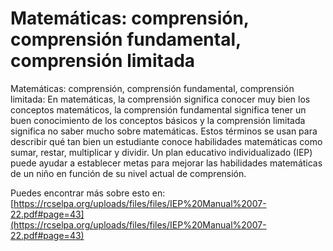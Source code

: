 # Matemáticas: comprensión, comprensión fundamental, comprensión limitada
Matemáticas: comprensión, comprensión fundamental, comprensión limitada: En matemáticas, la comprensión significa conocer muy bien los conceptos matemáticos, la comprensión fundamental significa tener un buen conocimiento de los conceptos básicos y la comprensión limitada significa no saber mucho sobre matemáticas. Estos términos se usan para describir qué tan bien un estudiante conoce habilidades matemáticas como sumar, restar, multiplicar y dividir. Un plan educativo individualizado (IEP) puede ayudar a establecer metas para mejorar las habilidades matemáticas de un niño en función de su nivel actual de comprensión.

Puedes encontrar más sobre esto en: [https://rcselpa.org/uploads/files/files/IEP%20Manual%2007-22.pdf#page=43](https://rcselpa.org/uploads/files/files/IEP%20Manual%2007-22.pdf#page=43)
